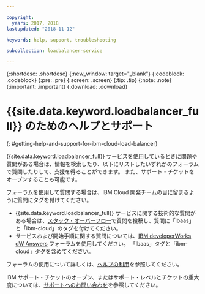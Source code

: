 ```yaml
---

copyright:
  years: 2017, 2018
lastupdated: "2018-11-12"

keywords: help, support, troubleshooting

subcollection: loadbalancer-service

---
```


{:shortdesc: .shortdesc}
{:new_window: target="_blank"}
{:codeblock: .codeblock}
{:pre: .pre}
{:screen: .screen}
{:tip: .tip}
{:note: .note}
{:important: .important}
{:download: .download}

# {{site.data.keyword.loadbalancer_full}} のためのヘルプとサポート
{: #getting-help-and-support-for-ibm-cloud-load-balancer}

{{site.data.keyword.loadbalancer_full}} サービスを使用しているときに問題や質問がある場合は、情報を検索したり、以下にリストしたいずれかのフォーラムで質問したりして、支援を得ることができます。 また、サポート・チケットをオープンすることも可能です。

フォーラムを使用して質問する場合は、IBM Cloud 開発チームの目に留まるように質問にタグを付けてください。

* {{site.data.keyword.loadbalancer_full}} サービスに関する技術的な質問がある場合は、[スタック・オーバーフロー](https://stackoverflow.com/search?q=lbaas+ibm-cloud)で質問を投稿し、質問に「lbaas」と「ibm-cloud」のタグを付けてください。
* サービスおよび開始手順に関する質問については、[IBM developerWorks dW Answers](https://developer.ibm.com/answers/topics/lbaas.html?smartspace=ibm-cloud) フォーラムを使用してください。 「lbaas」タグと「ibm-cloud」タグを含めてください。

フォーラムの使用について詳しくは、[ヘルプの利用](https://{DomainName}/docs/get-support?topic=get-support-using-avatar)を参照してください。

IBM サポート・チケットのオープン、またはサポート・レベルとチケットの重大度については、[サポートへのお問い合わせ](/docs/get-support?topic=get-support-contacting-bluemix-support-dedicated-local)を参照してください。
